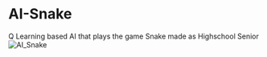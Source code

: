 # AI-Snake 
Q Learning based AI that plays the game Snake made as Highschool Senior 
![AI_Snake](https://github.com/Skullblitz/AI-Snake/assets/104399222/706ea2d7-29aa-4b09-9fbe-fb3f62afe986)
